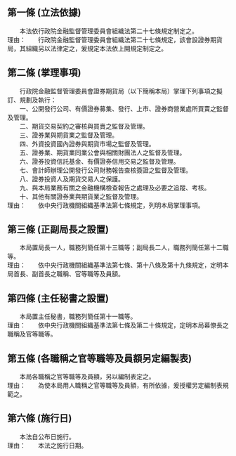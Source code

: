 第一條 (立法依據)
-----------------
　　本法依行政院金融監督管理委員會組織法第二十七條規定制定之。  
理由：　　行政院金融監督管理委員會組織法第二十七條規定，該會設證券期貨局，其組織另以法律定之，爰規定本法依上開規定制定之。

第二條 (掌理事項)
-----------------
　　行政院金融監督管理委員會證券期貨局（以下簡稱本局）掌理下列事項之擬訂、規劃及執行：  
　　一、公開發行公司、有價證券募集、發行、上市、證券商營業處所買賣之監督及管理。  
　　二、期貨交易契約之審核與買賣之監督及管理。  
　　三、證券業與期貨業之監督及管理。  
　　四、外資投資國內證券與期貨市場之監督及管理。  
　　五、證券業、期貨業同業公會與相關財團法人之監督及管理。  
　　六、證券投資信託基金、有價證券信用交易之監督及管理。  
　　七、會計師辦理公開發行公司財務報告查核簽證之監督及管理。  
　　八、證券投資人及期貨交易人之保護。  
　　九、與本局業務有關之金融機構檢查報告之處理及必要之追蹤、考核。  
　　十、其他有關證券業與期貨業之監督及管理。  
理由：　　依中央行政機關組織基準法第七條規定，列明本局掌理事項。

第三條 (正副局長之設置)
-----------------------
　　本局置局長一人，職務列簡任第十三職等；副局長二人，職務列簡任第十二職等。  
理由：　　依中央行政機關組織基準法第七條、第十八條及第十九條規定，定明本局首長、副首長之職稱、官等職等及員額。

第四條 (主任秘書之設置)
-----------------------
　　本局置主任秘書，職務列簡任第十一職等。  
理由：　　依中央行政機關組織基準法第七條及第二十條規定，定明本局幕僚長之職稱及官等職等。

第五條 (各職稱之官等職等及員額另定編製表)
-----------------------------------------
　　本局各職稱之官等職等及員額，另以編制表定之。  
理由：　　為使本局用人職稱之官等職等及員額，有所依據，爰授權另定編制表規範之。

第六條 (施行日)
---------------
　　本法自公布日施行。  
理由：　　本法之施行日期。